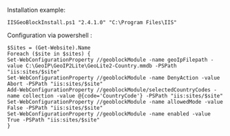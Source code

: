 Installation example:

    IISGeoBlockInstall.ps1 "2.4.1.0" "C:\Program Files\IIS"

Configuration via powershell :

    $Sites = (Get-Website).Name
    Foreach ($site in $sites) {
    Set-WebConfigurationProperty //geoblockModule -name geoIpFilepath -value C:\GeoIP\GeoIP2Lite\GeoLite2-Country.mmdb -PSPath "iis:sites/$site"
    Set-WebConfigurationProperty //geoblockModule -name DenyAction -value Abort -PSPath "iis:sites/$site"
    Add-WebConfigurationProperty //geoblockModule/selectedCountryCodes -name collection -value @{code='CountryCode'} -PSPath "iis:sites/$site"
    Set-WebConfigurationProperty //geoblockModule -name allowedMode -value False -PSPath "iis:sites/$site"
    Set-WebConfigurationProperty //geoblockModule -name enabled -value True -PSPath "iis:sites/$site"
    }
